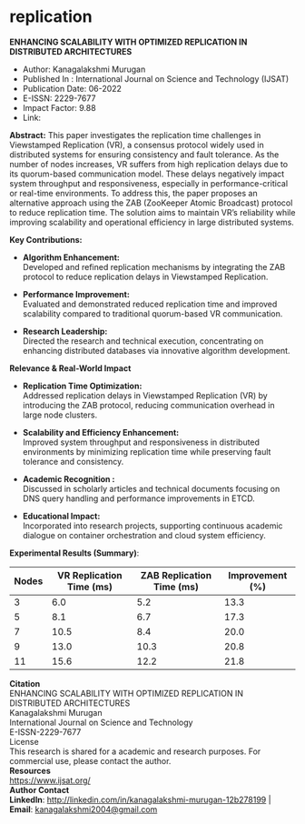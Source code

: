 # replication

**ENHANCING SCALABILITY WITH OPTIMIZED REPLICATION IN DISTRIBUTED ARCHITECTURES**
* Author: Kanagalakshmi Murugan
* Published In : International Journal on Science and Technology (IJSAT)
* Publication Date: 06-2022
* E-ISSN: 2229-7677
* Impact Factor: 9.88
* Link:

**Abstract:**
This paper investigates the replication time challenges in Viewstamped Replication (VR), a consensus protocol widely used in distributed systems for ensuring consistency and fault tolerance. As the number of nodes increases, VR suffers from high replication delays due to its quorum-based communication model. These delays negatively impact system throughput and responsiveness, especially in performance-critical or real-time environments. To address this, the paper proposes an alternative approach using the ZAB (ZooKeeper Atomic Broadcast) protocol to reduce replication time. The solution aims to maintain VR’s reliability while improving scalability and operational efficiency in large distributed systems.

**Key Contributions:**
* **Algorithm Enhancement:** \
Developed and refined replication mechanisms by integrating the ZAB protocol to reduce replication delays in Viewstamped Replication.

* **Performance Improvement:** \
Evaluated and demonstrated reduced replication time and improved scalability compared to traditional quorum-based VR communication.

* **Research Leadership:** \
  Directed the research and technical execution, concentrating on enhancing distributed databases via innovative algorithm development.

**Relevance & Real-World Impact**

* **Replication Time Optimization:** \
Addressed replication delays in Viewstamped Replication (VR) by introducing the ZAB protocol, reducing communication overhead in large node clusters.

* **Scalability and Efficiency Enhancement:** \
Improved system throughput and responsiveness in distributed environments by minimizing replication time while preserving fault tolerance and consistency.

* **Academic Recognition :** \
    Discussed in scholarly articles and technical documents focusing on DNS query handling and performance improvements in ETCD.
* **Educational Impact:** \
    Incorporated into research projects, supporting continuous academic dialogue on container orchestration and cloud system efficiency.

**Experimental Results (Summary)**:

  | Nodes | VR Replication Time (ms) | ZAB Replication Time (ms) | Improvement (%) |
  |-------|--------------------------| --------------------------| ----------------|
  | 3     | 6.0                      | 5.2                       | 13.3            |
  | 5     | 8.1                      | 6.7                       | 17.3            |
  | 7     | 10.5                     | 8.4                       | 20.0            |
  | 9     | 13.0                     | 10.3                      | 20.8            |
  | 11    | 15.6                     | 12.2                      | 21.8            |

**Citation** \
ENHANCING SCALABILITY WITH OPTIMIZED REPLICATION IN DISTRIBUTED ARCHITECTURES \
Kanagalakshmi Murugan \
International Journal on Science and Technology \
E-ISSN-2229-7677 \
License \
This research is shared for a academic and research purposes. For commercial use, please contact the author.\
**Resources** \
https://www.ijsat.org/ \
**Author Contact** \
**LinkedIn**: http://linkedin.com/in/kanagalakshmi-murugan-12b278199 | **Email**: kanagalakshmi2004@gmail.com
  
